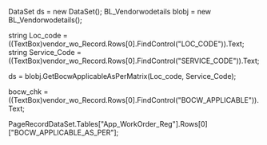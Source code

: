    DataSet ds = new DataSet();
   BL_Vendorwodetails blobj = new BL_Vendorwodetails();


   string Loc_code = ((TextBox)vendor_wo_Record.Rows[0].FindControl("LOC_CODE")).Text;
   string Service_Code = ((TextBox)vendor_wo_Record.Rows[0].FindControl("SERVICE_CODE")).Text;


   ds = blobj.GetBocwApplicableAsPerMatrix(Loc_code, Service_Code);

   bocw_chk = ((TextBox)vendor_wo_Record.Rows[0].FindControl("BOCW_APPLICABLE")).Text;

   PageRecordDataSet.Tables["App_WorkOrder_Reg"].Rows[0]["BOCW_APPLICABLE_AS_PER"];


